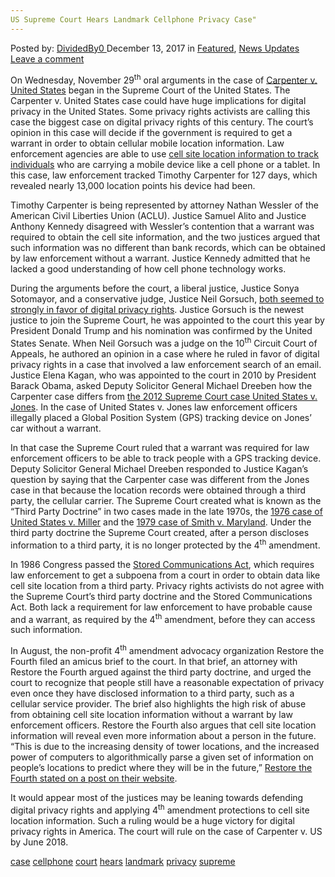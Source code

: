 ```yaml
---
US Supreme Court Hears Landmark Cellphone Privacy Case"
---
```

<article class="post-listing post-23890 post type-post status-publish format-standard has-post-thumbnail hentry  tag-case tag-cellphone tag-court tag-hears tag-landmark tag-privacy tag-supreme">
<div class="post-inner">
    <span>Posted by: <a href="https://www.deepdotweb.com/author/dividedby0/" title="">DividedBy0 </a></span>
<span>December 13, 2017</span>
<span>in <a href="https://www.deepdotweb.com/category/deepdot-news/" rel="category tag">Featured</a>, <a href="https://www.deepdotweb.com/category/news-updates/" rel="category tag">News Updates</a></span>
<span><a href="https://www.deepdotweb.com/2017/12/13/us-supreme-court-hears-landmark-cellphone-privacy-case/#respond">Leave a comment</a></span>
</p>
<div class="clear"></div>
    
<p>On Wednesday, November 29<sup>th</sup> oral arguments in the case of <a href="https://www.deepdotweb.com/2017/06/24/us-supreme-court-to-rule-on-cellphone-location-privacy-case/">Carpenter v. United States</a> began in the Supreme Court of the United States. The Carpenter v. United States case could have huge implications for digital privacy in the United States. Some privacy rights activists are calling this case the biggest case on digital privacy rights of this century. The court’s opinion in this case will decide if the government is required to get a warrant in order to obtain cellular mobile location information. Law enforcement agencies are able to use <a href="https://www.deepdotweb.com/2017/04/15/harpooning-stingray-detect-avoid-imsi-catchers-spy-cellular-phones-internet/">cell site location information to track individuals</a> who are carrying a mobile device like a cell phone or a tablet. In this case, law enforcement tracked Timothy Carpenter for 127 days, which revealed nearly 13,000 location points his device had been.</p>
<p>Timothy Carpenter is being represented by attorney Nathan Wessler of the American Civil Liberties Union (ACLU). Justice Samuel Alito and Justice Anthony Kennedy disagreed with Wessler’s contention that a warrant was required to obtain the cell site information, and the two justices argued that such information was no different than bank records, which can be obtained by law enforcement without a warrant. Justice Kennedy admitted that he lacked a good understanding of how cell phone technology works.</p>
<p>During the arguments before the court, a liberal justice, Justice Sonya Sotomayor, and a conservative judge, Justice Neil Gorsuch, <a href="https://www.theatlantic.com/politics/archive/2017/11/bipartisanship-supreme-court/547124/">both seemed to strongly in favor of digital privacy rights</a>. Justice Gorsuch is the newest justice to join the Supreme Court, he was appointed to the court this year by President Donald Trump and his nomination was confirmed by the United States Senate. When Neil Gorsuch was a judge on the 10<sup>th</sup> Circuit Court of Appeals, he authored an opinion in a case where he ruled in favor of digital privacy rights in a case that involved a law enforcement search of an email. Justice Elena Kagan, who was appointed to the court in 2010 by President Barack Obama, asked Deputy Solicitor General Michael Dreeben how the Carpenter case differs from <a href="https://www.theguardian.com/commentisfree/2017/nov/27/supreme-court-cellphone-data-carpenter-first-amendment">the 2012 Supreme Court case United States v. Jones</a>. In the case of United States v. Jones law enforcement officers illegally placed a Global Position System (GPS) tracking device on Jones’ car without a warrant.</p>
<p>In that case the Supreme Court ruled that a warrant was required for law enforcement officers to be able to track people with a GPS tracking device. Deputy Solicitor General Michael Dreeben responded to Justice Kagan’s question by saying that the Carpenter case was different from the Jones case in that because the location records were obtained through a third party, the cellular carrier. The Supreme Court created what is known as the “Third Party Doctrine” in two cases made in the late 1970s, the <a href="http://www.enterprisefeatures.com/united-states-v-miller-the-1976-court-case-that-determined-your-privacy-rights-in-the-cloud/">1976 case of United States v. Miller</a> and the <a href="https://en.wikipedia.org/wiki/Smith_v._Maryland">1979 case of Smith v. Maryland</a>. Under the third party doctrine the Supreme Court created, after a person discloses information to a third party, it is no longer protected by the 4<sup>th</sup> amendment.</p>
<p>In 1986 Congress passed the <a href="https://www.deepdotweb.com/2017/02/24/judge-breaks-precedent-orders-google-hand-foreign-emails/">Stored Communications Act</a>, which requires law enforcement to get a subpoena from a court in order to obtain data like cell site location from a third party. Privacy rights activists do not agree with the Supreme Court’s third party doctrine and the Stored Communications Act. Both lack a requirement for law enforcement to have probable cause and a warrant, as required by the 4<sup>th</sup> amendment, before they can access such information.</p>
<p>In August, the non-profit 4<sup>th</sup> amendment advocacy organization Restore the Fourth filed an amicus brief to the court. In that brief, an attorney with Restore the Fourth argued against the third party doctrine, and urged the court to recognize that people still have a reasonable expectation of privacy even once they have disclosed information to a third party, such as a cellular service provider. The brief also highlights the high risk of abuse from obtaining cell site location information without a warrant by law enforcement officers. Restore the Fourth also argues that cell site location information will reveal even more information about a person in the future. “This is due to the increasing density of tower locations, and the increased power of computers to algorithmically parse a given set of information on people’s locations to predict where they will be in the future,” <a href="https://restorethe4th.com/restore-the-fourth-files-amicus-brief-in-carpenter-v-usa/">Restore the Fourth stated on a post on their website</a>.</p>
<p>It would appear most of the justices may be leaning towards defending digital privacy rights and applying 4<sup>th</sup> amendment protections to cell site location information. Such a ruling would be a huge victory for digital privacy rights in America. The court will rule on the case of Carpenter v. US by June 2018.</p>
</div>
<a href="https://www.deepdotweb.com/tag/case/" rel="tag">case</a> <a href="https://www.deepdotweb.com/tag/cellphone/" rel="tag">cellphone</a> <a href="https://www.deepdotweb.com/tag/court/" rel="tag">court</a> <a href="https://www.deepdotweb.com/tag/hears/" rel="tag">hears</a> <a href="https://www.deepdotweb.com/tag/landmark/" rel="tag">landmark</a> <a href="https://www.deepdotweb.com/tag/privacy/" rel="tag">privacy</a> <a href="https://www.deepdotweb.com/tag/supreme/" rel="tag">supreme</a></span> <span style="display:none" class="updated">2017-12-13</span>
<div style="display:none" class="vcard author" itemprop="author" itemscope itemtype="http://schema.org/Person"><strong class="fn" itemprop="name"><a href="https://www.deepdotweb.com/author/dividedby0/" title="Posts by DividedBy0" rel="author">DividedBy0</a></strong></div>
    
